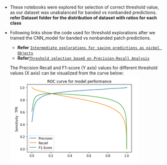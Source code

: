 - These notebooks were explored for selection of correct threshold value, as our dataset was unabalanced for banded vs nonbanded predictions.
**refer Dataset folder for the distribution of dataset with ratios for each class**

- Following links show the code used for threshold explorations after we trained the CNN_model for banded vs nonbanded patch predictions.

  - **Refer** [`Intermediate explorations for saving predictions as pickel Objects`](Saving_Predictions_as_pickle_objects.ipynb) <br>
  - **Refer**[`Threshold selection based on Precision-Recall Analysis`](Threshold_Analysis.ipynb)
  
  The Precision Recall and F1-score (Y axis) values for different threshold values (X axis) can be visualized from the curve below:
  ![](precision_recall.PNG)
